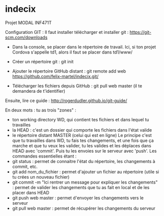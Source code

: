 # indecix
Projet MODAL INF471T

Configuration GIT : 
Il faut installer télécharger et installer git : https://git-scm.com/downloads
- Dans la console, se placer dans le répertoire de travail. Ici, si ton projet Cordova s'appelle td1,
alors il faut se placer dans td1/www/

- Créer un répertoire git : git init
- Ajouter le répertoire GitHub distant : git remote add web https://github.com/felix-martel/indecix.git/
- Télécharger les fichiers depuis GitHub : git pull web master (il te demandera de t'identifier)

Ensuite, lire ce guide : http://rogerdudler.github.io/git-guide/

En deux mots : tu as trois "zones" :
- ton working directory WD, qui contient tes fichiers et dans lequel tu travailles
- la HEAD : c'est un dossier qui comporte les fichiers dans l'état valide
- le répertoire distant MASTER (celui qui est en ligne)
Le principe c'est que tu travailles dans WD, tu fais tes changements, et une fois que ça marche et que tu veux les valider,
tu les valides et les déplaces dans HEAD avec 'commit'. Puis tu les envoies sur le serveur avec 'push'.
Les commandes essentielles étant :
- git status : permet de connaitre l'état du répertoire, les changements à commit, etc.
- git add nom_du_fichier : permet d'ajouter un fichier au répertoire (utile si tu crées un nouveau fichier)
- git commit -m "Ici rentrer un message pour expliquer les changements" : permet de valider les changements que tu as fait en local et de les placer dans HEAD
- git push web master : permet d'envoyer les changements vers le serveur
- git pull web master : permet de récupérer les changements du serveur
